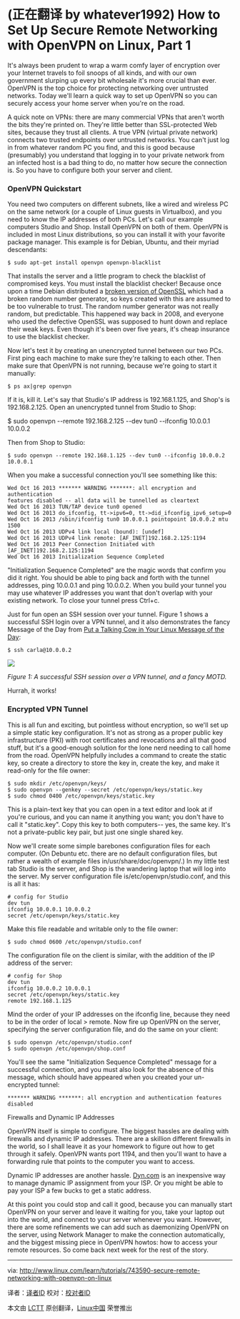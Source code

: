(正在翻译 by whatever1992)
How to Set Up Secure Remote Networking with OpenVPN on Linux, Part 1
================================================================================
It's always been prudent to wrap a warm comfy layer of encryption over your Internet travels to foil snoops of all kinds, and with our own government slurping up every bit wholesale it's more crucial than ever. OpenVPN is the top choice for protecting networking over untrusted networks. Today we'll learn a quick way to set up OpenVPN so you can securely access your home server when you're on the road.

A quick note on VPNs: there are many commercial VPNs that aren't worth the bits they're printed on. They're little better than SSL-protected Web sites, because they trust all clients. A true VPN (virtual private network) connects two trusted endpoints over untrusted networks. You can't just log in from whatever random PC you find, and this is good because (presumably) you understand that logging in to your private network from an infected host is a bad thing to do, no matter how secure the connection is. So you have to configure both your server and client.

### OpenVPN Quickstart ###

You need two computers on different subnets, like a wired and wireless PC on the same network (or a couple of Linux guests in Virtualbox), and you need to know the IP addresses of both PCs. Let's call our example computers Studio and Shop. Install OpenVPN on both of them. OpenVPN is included in most Linux distributions, so you can install it with your favorite package manager. This example is for Debian, Ubuntu, and their myriad descendants:

    $ sudo apt-get install openvpn openvpn-blacklist 

That installs the server and a little program to check the blacklist of compromised keys. You must install the blacklist checker! Because once upon a time Debian distributed a [broken version of OpenSSL][1] which had a broken random number generator, so keys created with this are assumed to be too vulnerable to trust. The random number generator was not really random, but predictable. This happened way back in 2008, and everyone who used the defective OpenSSL was supposed to hunt down and replace their weak keys. Even though it's been over five years, it's cheap insurance to use the blacklist checker.

Now let's test it by creating an unencrypted tunnel between our two PCs. First ping each machine to make sure they're talking to each other. Then make sure that OpenVPN is not running, because we're going to start it manually:

    $ ps ax|grep openvpn

If it is, kill it. Let's say that Studio's IP address is 192.168.1.125, and Shop's is 192.168.2.125. Open an unencrypted tunnel from Studio to Shop:

$ sudo openvpn --remote 192.168.2.125 --dev tun0 --ifconfig 10.0.0.1 10.0.0.2

Then from Shop to Studio:

    $ sudo openvpn --remote 192.168.1.125 --dev tun0 --ifconfig 10.0.0.2 10.0.0.1

When you make a successful connection you'll see something like this:

    Wed Oct 16 2013 ******* WARNING *******: all encryption and authentication 
    features disabled -- all data will be tunnelled as cleartext
    Wed Oct 16 2013 TUN/TAP device tun0 opened
    Wed Oct 16 2013 do_ifconfig, tt->ipv6=0, tt->did_ifconfig_ipv6_setup=0
    Wed Oct 16 2013 /sbin/ifconfig tun0 10.0.0.1 pointopoint 10.0.0.2 mtu 1500
    Wed Oct 16 2013 UDPv4 link local (bound): [undef]
    Wed Oct 16 2013 UDPv4 link remote: [AF_INET]192.168.2.125:1194
    Wed Oct 16 2013 Peer Connection Initiated with [AF_INET]192.168.2.125:1194
    Wed Oct 16 2013 Initialization Sequence Completed

"Initialization Sequence Completed" are the magic words that confirm you did it right. You should be able to ping back and forth with the tunnel addresses, ping 10.0.0.1 and ping 10.0.0.2. When you build your tunnel you may use whatever IP addresses you want that don't overlap with your existing network. To close your tunnel press Ctrl+c.

Just for fun open an SSH session over your tunnel. Figure 1 shows a successful SSH login over a VPN tunnel, and it also demonstrates the fancy Message of the Day from [Put a Talking Cow in Your Linux Message of the Day][1]:

    $ ssh carla@10.0.0.2

![](http://www.linux.com/images/stories/41373/SSH-OpenVPN.jpg)

*Figure 1: A successful SSH session over a VPN tunnel, and a fancy MOTD.*

Hurrah, it works!

### Encrypted VPN Tunnel ###

This is all fun and exciting, but pointless without encryption, so we'll set up a simple static key configuration. It's not as strong as a proper public key infrastructure (PKI) with root certificates and revocations and all that good stuff, but it's a good-enough solution for the lone nerd needing to call home from the road. OpenVPN helpfully includes a command to create the static key, so create a directory to store the key in, create the key, and make it read-only for the file owner:

    $ sudo mkdir /etc/openvpn/keys/
    $ sudo openvpn --genkey --secret /etc/openvpn/keys/static.key
    $ sudo chmod 0400 /etc/openvpn/keys/static.key

This is a plain-text key that you can open in a text editor and look at if you're curious, and you can name it anything you want; you don't have to call it "static.key". Copy this key to both computers-- yes, the same key. It's not a private-public key pair, but just one single shared key.

Now we'll create some simple barebones configuration files for each computer. (On Debuntu etc. there are no default configuration files, but rather a wealth of example files in/usr/share/doc/openvpn/.) In my little test tab Studio is the server, and Shop is the wandering laptop that will log into the server. My server configuration file is/etc/openvpn/studio.conf, and this is all it has:

    # config for Studio
    dev tun
    ifconfig 10.0.0.1 10.0.0.2
    secret /etc/openvpn/keys/static.key

Make this file readable and writable only to the file owner:

    $ sudo chmod 0600 /etc/openvpn/studio.conf

The configuration file on the client is similar, with the addition of the IP address of the server:

    # config for Shop
    dev tun
    ifconfig 10.0.0.2 10.0.0.1
    secret /etc/openvpn/keys/static.key
    remote 192.168.1.125

Mind the order of your IP addresses on the ifconfig line, because they need to be in the order of local > remote. Now fire up OpenVPN on the server, specifying the server configuration file, and do the same on your client:

    $ sudo openvpn /etc/openvpn/studio.conf
    $ sudo openvpn /etc/openvpn/shop.conf

You'll see the same "Initialization Sequence Completed" message for a successful connection, and you must also look for the absence of this message, which should have appeared when you created your un-encrypted tunnel:

    ******* WARNING *******: all encryption and authentication features disabled

Firewalls and Dynamic IP Addresses

OpenVPN itself is simple to configure. The biggest hassles are dealing with firewalls and dynamic IP addresses. There are a skillion different firewalls in the world, so I shall leave it as your homework to figure out how to get through it safely. OpenVPN wants port 1194, and then you'll want to have a forwarding rule that points to the computer you want to access.

Dynamic IP addresses are another hassle. [Dyn.com][3] is an inexpensive way to manage dynamic IP assignment from your ISP. Or you might be able to pay your ISP a few bucks to get a static address.

At this point you could stop and call it good, because you can manually start OpenVPN on your server and leave it waiting for you, take your laptop out into the world, and connect to your server whenever you want. However, there are some refinements we can add such as daemonizing OpenVPN on the server, using Network Manager to make the connection automatically, and the biggest missing piece in OpenVPN howtos: how to access your remote resources. So come back next week for the rest of the story.

--------------------------------------------------------------------------------

via: http://www.linux.com/learn/tutorials/743590-secure-remote-networking-with-openvpn-on-linux

译者：[译者ID](https://github.com/译者ID) 校对：[校对者ID](https://github.com/校对者ID)

本文由 [LCTT](https://github.com/LCTT/TranslateProject) 原创翻译，[Linux中国](http://linux.cn/) 荣誉推出

[1]:http://www.debian.org/security/2008/dsa-1571
[2]:http://www.linux.com/learn/tutorials/741573-put-a-talking-cow-in-your-linux-message-of-the-day
[3]:http://dyn.com/dns/
